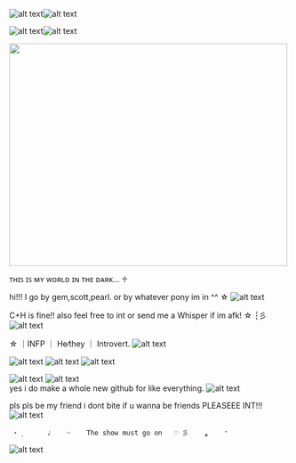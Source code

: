 ![alt text](https://64.media.tumblr.com/c95607d472f84a1bac785ffe96a493ac/71948d3f4339f10d-e1/s400x600/e875b8d9e54987dae92a9ecd2d8211a53b236fab.pnj)![alt text](https://64.media.tumblr.com/c95607d472f84a1bac785ffe96a493ac/71948d3f4339f10d-e1/s400x600/e875b8d9e54987dae92a9ecd2d8211a53b236fab.pnj)

![alt text](https://64.media.tumblr.com/bea8b2766aa8c50357a58b7597402585/e36fc3c797d1156a-26/s400x600/dbf369d36cefc42c8405876da7cc363e46ae40d9.pnj)![alt text](https://64.media.tumblr.com/bea8b2766aa8c50357a58b7597402585/e36fc3c797d1156a-26/s400x600/dbf369d36cefc42c8405876da7cc363e46ae40d9.pnj)

<img src="https://media.discordapp.net/attachments/1052873893028843574/1362990466869628948/Untitled280_20250418221716.png?ex=6804674a&is=680315ca&hm=1e06faebafa831e4f434d5af027bd33dd0365a749e13cefab66d57eaa17265fd&=&format=webp&quality=lossless" width="500" height="400">

ᴛʜɪꜱ ɪꜱ ᴍʏ ᴡᴏʀʟᴅ ɪɴ ᴛʜᴇ ᴅᴀʀᴋ...          ♱  
 
 hi!!! I go by gem,scott,pearl. or by whatever pony im in ^^ ☆ ![alt text](https://i.ibb.co/mbsXzrr/IMG-6630.gif)

C+H is fine!! also feel free to int or send me a Whisper if im afk! ☆ ┆彡 ![alt text](https://i.ibb.co/QYgmwxq/IMG-4991.gif)

 ☆ ｜INFP ｜ He⁄they ｜ Introvert․ ![alt text](https://i.ibb.co/jyWyZQG/IMG-6996.gif)

  ![alt text](https://cdn.discordapp.com/emojis/1113872942758105168.webp?size=40&quality=lossless) ![alt text](https://cdn.discordapp.com/emojis/1113883125899083828.webp?size=40&quality=lossless)
     ![alt text](https://cdn.discordapp.com/emojis/1113883836699390012.webp?size=40&quality=lossless)


  ![alt text](https://64.media.tumblr.com/784f4dd14938c4426b37f9bb04b3ed78/cc426fb4066e6537-60/s400x600/e1b065018ac7be4112d87f769113352b1004bd64.pnj) ![alt text](https://64.media.tumblr.com/784f4dd14938c4426b37f9bb04b3ed78/cc426fb4066e6537-60/s400x600/e1b065018ac7be4112d87f769113352b1004bd64.pnj)                         
 yes i do make a whole new github for like everything. ![alt text](https://pixels.crd.co/assets/images/gallery02/88488dee.gif?v=99d3974e)

  pls pls be my friend i dont bite if u wanna be friends PLEASEEE INT!!! ![alt text](https://i.ibb.co/pb3jP7W/IMG-6364.gif)


     ⋆  ۪      ♩    ┈    The show must go on   ♡ 彡    ⁎    ⁺
![alt text](https://i.ibb.co/n3VrsDM/IMG-7161.gif)

